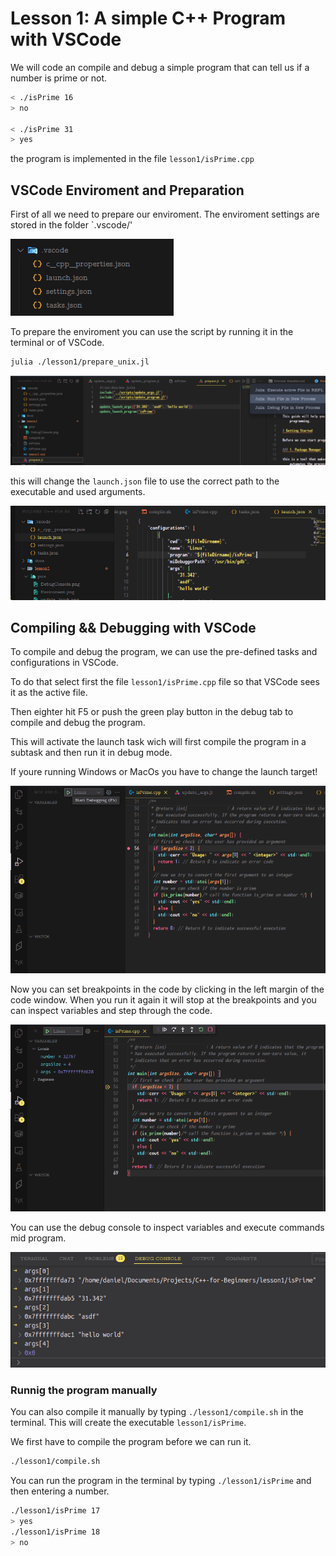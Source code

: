 # Lesson 1: A simple C++ Program with VSCode

We will code an compile and debug a simple program that can tell us if a number is prime or not.


```bash
< ./isPrime 16
> no

< ./isPrime 31
> yes
```

the program is implemented in the file `lesson1/isPrime.cpp`

## VSCode Enviroment and Preparation

First of all we need to prepare our enviroment. The enviroment settings are stored in the folder `.vscode/'

![](./pics/Enviroment.png)

To prepare the enviroment you can use the script by running it in the terminal or of VSCode.

```bash
julia ./lesson1/prepare_unix.jl
```

![](./pics/update_lauch.png)

this will change the `launch.json` file to use the correct path to the executable and used arguments.

![](./pics/launch.png)


## Compiling && Debugging with VSCode

To compile and debug the program, we can use the pre-defined tasks and configurations in VSCode.

To do that select first the file `lesson1/isPrime.cpp` file so that VSCode sees it as the active file.

Then eighter hit F5 or push the green play button in the debug tab to compile and debug the program.

This will activate the launch task wich will first compile the program in a subtask and then run it in debug mode.

If youre running Windows or MacOs you have to change the launch target!

![](./pics/Run.png)

Now you can set breakpoints in the code by clicking in the left margin of the code window.
When you run it again it will stop at the breakpoints and you can inspect variables and step through the code.

![](./pics/Debug.png)

You can use the debug console to inspect variables and execute commands mid program.

![](./pics/DebugConsole.png)


### Runnig the program manually

You can also compile it manually by typing `./lesson1/compile.sh` in the terminal. This will create the executable `lesson1/isPrime`.

We first have to compile the program before we can run it.

```bash
./lesson1/compile.sh
```

You can run the program in the terminal by typing `./lesson1/isPrime` and then entering a number.

```bash
./lesson1/isPrime 17
> yes
./lesson1/isPrime 18
> no
```